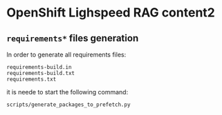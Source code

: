 # OpenShift Lighspeed RAG content2

## `requirements*` files generation

In order to generate all requirements files:

```
requirements-build.in
requirements-build.txt
requirements.txt
```

it is neede to start the following command:

```bash
scripts/generate_packages_to_prefetch.py
```
